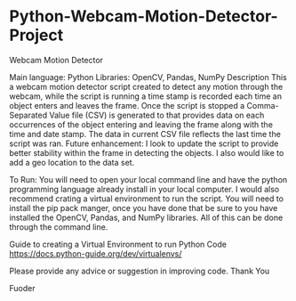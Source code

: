 # Python-Webcam-Motion-Detector-Project


Webcam Motion Detector

Main language: Python 
Libraries: OpenCV, Pandas, NumPy
Description
This a webcam motion detector script created to detect any motion through the webcam, while the script is running a time stamp is recorded each time an object enters and leaves the frame. Once the script is stopped a Comma-Separated Value file (CSV) is generated to that provides data on each occurrences of the object entering and leaving the frame along with the time and date stamp. The data in current CSV file reflects the last time the script was ran. 
Future enhancement:
I look to update the script to provide better stability within the frame in detecting the objects. I also would like to add a geo location to the data set.

To Run:
You will need to open your local command line and have the python programming language already install in your local computer. I would also recommend crating a virtual environment to run the script. You will need to install the pip pack manger, once you have done that be sure to you have installed the OpenCV, Pandas, and NumPy libraries. All of this can be done through the command line.

Guide to creating a Virtual Environment to run Python Code
https://docs.python-guide.org/dev/virtualenvs/

Please provide any advice or suggestion in improving code.
Thank You

Fuoder

